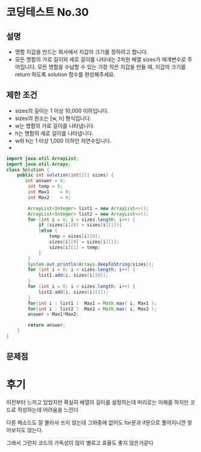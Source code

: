 # 코딩테스트 No.30
## 설명 
- 명함 지갑을 만드는 회사에서 지갑의 크기를 정하려고 합니다.
- 모든 명함의 가로 길이와 세로 길이를 나타내는 2차원 배열 sizes가 매개변수로 주어집니다. 모든 명함을 수납할 수 있는 가장 작은 지갑을 만들 때, 지갑의 크기를 return 하도록 solution 함수를 완성해주세요.


## 제한 조건
- sizes의 길이는 1 이상 10,000 이하입니다.
-  sizes의 원소는 [w, h] 형식입니다.
-  w는 명함의 가로 길이를 나타냅니다.
-  h는 명함의 세로 길이를 나타냅니다.
-  w와 h는 1 이상 1,000 이하인 자연수입니다.
- 
``` java
import java.util.ArrayList;
import java.util.Arrays;
class Solution {
    public int solution(int[][] sizes) {
       int answer = 0;
        int temp = 0;
        int Max1    = 0;
        int Max2    = 0;

        ArrayList<Integer> list1 = new ArrayList<>();
        ArrayList<Integer> list2 = new ArrayList<>();
        for (int i = 0; i < sizes.length; i++) {
            if (sizes[i][0] > sizes[i][1]){
            }else {
                temp = sizes[i][0];
                sizes[i][0] = sizes[i][1];
                sizes[i][1] = temp;
            }
        }
        System.out.println(Arrays.deepToString(sizes));
        for (int i = 0; i < sizes.length; i++) {
            list1.add(i, sizes[i][0]);
        }
        for (int i = 0; i < sizes.length; i++) {
            list2.add(i, sizes[i][1]);
        }
        for(int i : list1 )  Max1 = Math.max( i, Max1 );
        for(int i : list2 )  Max2 = Math.max( i, Max2 );
        answer = Max1*Max2;

        return answer;
    }
}
```
## 문제점

# 후기
이전부터 느끼고 있었지만 확실히 배열의 길이를 설정하는데 머리로는 이해를 하지만 코드로 작성하는데 어려움을 느낀다


다른 메소드도 잘 몰라서 쓰지 않는데 그와중에 없어도 for문과 if문으로 풀어지니깐 찾아보지도 않는다.

그래서 그런지 코드의 가독성이 많이 별로고 효율도 좋지 않은거같다